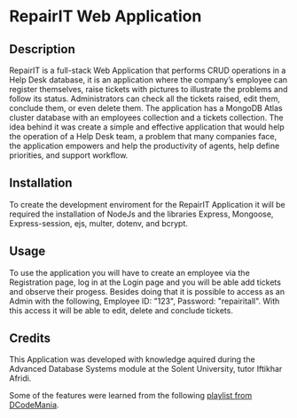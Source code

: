 # RepairIT Web Application

## Description

RepairIT is a full-stack Web Application that performs CRUD operations in a Help Desk database, it is an application where the company’s employee can register themselves, raise tickets with pictures to illustrate the problems and follow its status. 
Administrators can check all the tickets raised, edit them, conclude them, or even delete them.
The application has a MongoDB Atlas cluster database with an employees collection and a tickets collection. 
The idea behind it was create a simple and effective application that would help the operation of a Help Desk team, a problem that many companies face, the application empowers and help the productivity of agents, help define priorities, and support workflow.

## Installation

To create the development enviroment for the RepairIT Application it will be required the installation of NodeJs and the libraries Express, Mongoose, Express-session, ejs, multer, dotenv, and bcrypt.

## Usage

To use the application you will have to create an employee via the Registration page, log in at the Login page and you will be able add tickets and observe their progess. Besides doing that it is possible to access as an Admin with the following, Employee ID: "123", Password: "repairitall". 
With this access it will be able to edit, delete and conclude tickets.

## Credits

This Application was developed with knowledge aquired during the Advanced Database Systems module at the Solent University, tutor Iftikhar Afridi.

Some of the features were learned from the following [playlist from DCodeMania](https://www.youtube.com/watch?v=zBTPDAh8ABM&list=PL6u82dzQtlfvJoAWdyf5mUxPQRnNKCMGt).